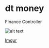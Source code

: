 # dt money
Finance Controller

![alt text](https://imgur.com/rF5V40K)

[Imgur](https://imgur.com/rF5V40K)

